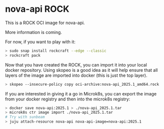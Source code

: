 # nova-api ROCK

This is a ROCK OCI image for nova-api.

More information is coming.

For now, if you want to play with it:

```bash
> sudo snap install rockcraft --edge --classic
> rockcraft pack
```

Now that you have created the ROCK, you can import it into
your local docker repository. Using skopeo is a good idea as
it will help ensure that all layers of the image are imported
into docker (this is just the top layer).

```bash
> skopeo --insecure-policy copy oci-archive:nova-api_2025.1_amd64.rock docker-daemon:nova-api:2025.1
```

If you are interested in giving it a go in Microk8s, you can
export the image from your docker registry and then into the
microk8s registry:

```bash
> docker save nova-api:2025.1 > ./nova-api_2025.1.tar
> microk8s ctr image import ./nova-api_2025.1.tar
# Try with sunbeam
> juju attach-resource nova-api nova-api-image=nova-api:2025.1
```
